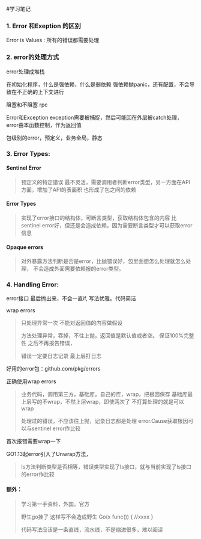 #学习笔记


### 1. Error 和Exeption 的区别
Error is Values : 所有的错误都需要处理


### 2. error的处理方式
error处理成堆栈


在初始化程序，什么是强依赖，什么是弱依赖
强依赖抛panic，还有配置，不会导致在不正确的上下文进行

阻塞和不阻塞 rpc

Error和Exception
exception需要被捕捉，然后可能回在外层被catch处理，
error由本函数控制，作为返回值

包级别的error，预定义，业务全局，静态

### 3. Error Types:
#### Sentinel Error
> 预定义的特定错误
> 最不灵活，需要调用者判断error类型，另一方面在API方面，增加了API的表面积
> 也形成了包之间的依赖
>

#### Error Types
> 实现了error接口的结构体，可断言类型，获取结构体包含的内容
> 比sentinel error好，但还是会造成依赖，因为需要断言类型才可以获取error信息
>
#### Opaque errors
> 对外暴露方法判断是否是error，比抛错误好，包里面想怎么处理就怎么处理，
不会造成外面需要依赖报的error类型。

### 4. Handling Error:

error接口
最后抛出来，不会一直if, 写法优雅。代码简洁

wrap errors
> 只处理异常一次
> 不能对返回值的内容做假设
>
> 方法处理异常，吞掉，不往上抛，返回值是默认值或者空。
保证100%完整性
之后不再报告错误，
>
> 错误一定要日志记录
最上层打日志

好用的error包：github.com/pkg/errors

正确使用wrap errors
> 业务代码，调用第三方，基础库，自己的库，wrap，把根因保存
基础库最上层写的不wrap，不然上层wrap，即使两次了
不打算处理的就是可以wrap
>
> 处理过的错误，不应该往上抛，记录日志都是处理
error.Cause获取根因可以与sentinel error作比较


首次报错需要wrap一下

GO1.13起error引入了Unwrap方法，
> Is方法判断类型是否相等，错误类型实现了Is接口，就与当前实现了Is接口的error作比较
>

#### 额外：
> 学习第一手资料，外国，官方
>
> 野生go挂了
这样写不会造成野生
Go(x func()) {
//xxxx
}
>
> 代码写法应该是一条直线，流水线，不是缩进很多，难以阅读



